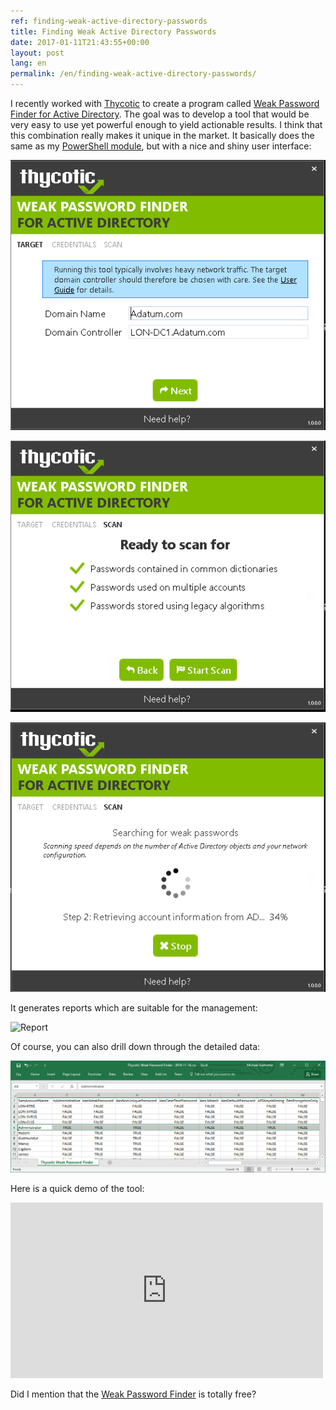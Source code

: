 ```yaml
---
ref: finding-weak-active-directory-passwords
title: Finding Weak Active Directory Passwords
date: 2017-01-11T21:43:55+00:00
layout: post
lang: en
permalink: /en/finding-weak-active-directory-passwords/
---
```


I recently worked with [Thycotic](https://thycotic.com/) to create a program called [Weak Password Finder for Active Directory](https://thycotic.com/solutions/free-it-tools/weak-password-finder/weak-password-finder-nvlss/). The goal was to develop a tool that would be very easy to use yet powerful enough to yield actionable results. I think that this combination really makes it unique in the market. It basically does the same as my [PowerShell module](/en/auditing-active-directory-password-quality/), but with a nice and shiny user interface:

![Screenshot 1](../../assets/images/scanner_screen01.png)

<!--more-->

![Screenshot 2](../../assets/images/scanner_screen03.png)

![Screenshot 3](../../assets/images/scanner_screen04.png)

It generates reports which are suitable for the management:

![Report](https://thycotic.com/wp-content/uploads/2016/12/Weak-Password-Finder-Report-page-2.jpg)

Of course, you can also drill down through the detailed data:

![CSV Report](../../assets/images/thycotic_spreadsheet.png)

Here is a quick demo of the tool:

<iframe allowfullscreen="allowfullscreen" frameborder="0" height="281" mozallowfullscreen="mozallowfullscreen" src="https://player.vimeo.com/video/197521549" title="Weak Password Finder Demo" webkitallowfullscreen="webkitallowfullscreen" width="500"></iframe>

Did I&nbsp;mention that&nbsp;the [Weak Password Finder](https://thycotic.com/solutions/free-it-tools/weak-password-finder/weak-password-finder-nvlss/) is&nbsp;totally free?